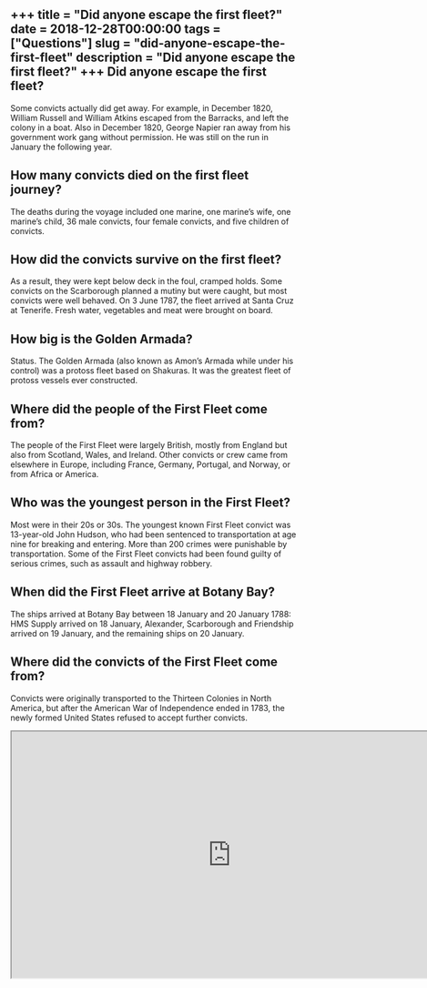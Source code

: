 +++
title = "Did anyone escape the first fleet?"
date = 2018-12-28T00:00:00
tags = ["Questions"]
slug = "did-anyone-escape-the-first-fleet"
description = "Did anyone escape the first fleet?"
+++
Did anyone escape the first fleet?
----------------------------------

Some convicts actually did get away. For example, in December 1820, William Russell and William Atkins escaped from the Barracks, and left the colony in a boat. Also in December 1820, George Napier ran away from his government work gang without permission. He was still on the run in January the following year.

How many convicts died on the first fleet journey?
--------------------------------------------------

The deaths during the voyage included one marine, one marine’s wife, one marine’s child, 36 male convicts, four female convicts, and five children of convicts.

How did the convicts survive on the first fleet?
------------------------------------------------

As a result, they were kept below deck in the foul, cramped holds. Some convicts on the Scarborough planned a mutiny but were caught, but most convicts were well behaved. On 3 June 1787, the fleet arrived at Santa Cruz at Tenerife. Fresh water, vegetables and meat were brought on board.

How big is the Golden Armada?
-----------------------------

Status. The Golden Armada (also known as Amon’s Armada while under his control) was a protoss fleet based on Shakuras. It was the greatest fleet of protoss vessels ever constructed.

Where did the people of the First Fleet come from?
--------------------------------------------------

The people of the First Fleet were largely British, mostly from England but also from Scotland, Wales, and Ireland. Other convicts or crew came from elsewhere in Europe, including France, Germany, Portugal, and Norway, or from Africa or America.

Who was the youngest person in the First Fleet?
-----------------------------------------------

Most were in their 20s or 30s. The youngest known First Fleet convict was 13-year-old John Hudson, who had been sentenced to transportation at age nine for breaking and entering. More than 200 crimes were punishable by transportation. Some of the First Fleet convicts had been found guilty of serious crimes, such as assault and highway robbery.

When did the First Fleet arrive at Botany Bay?
----------------------------------------------

The ships arrived at Botany Bay between 18 January and 20 January 1788: HMS Supply arrived on 18 January, Alexander, Scarborough and Friendship arrived on 19 January, and the remaining ships on 20 January.

Where did the convicts of the First Fleet come from?
----------------------------------------------------

Convicts were originally transported to the Thirteen Colonies in North America, but after the American War of Independence ended in 1783, the newly formed United States refused to accept further convicts.

<iframe allow="accelerometer; autoplay; clipboard-write; encrypted-media; gyroscope; picture-in-picture" allowfullscreen="" class="__youtube_prefs__  epyt-is-override  no-lazyload" data-no-lazy="1" data-origheight="433" data-origwidth="770" data-skipgform_ajax_framebjll="" height="433" id="_ytid_74333" loading="lazy" src="https://www.youtube.com/embed/MnUNEkMsjfY?enablejsapi=1&autoplay=0&cc_load_policy=0&cc_lang_pref=&iv_load_policy=1&loop=0&modestbranding=0&rel=1&fs=1&playsinline=0&autohide=2&theme=dark&color=red&controls=1&" title="YouTube player" width="770"></iframe>